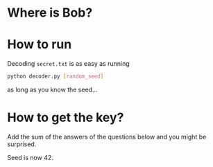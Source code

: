 # Where is Bob?

# How to run
Decoding `secret.txt` is as easy as running

``` bash 
python decoder.py [random_seed]
```

as long as you know the seed...

# How to get the key?
Add the sum of the answers of the questions below and you might be surprised.

Seed is now 42.
